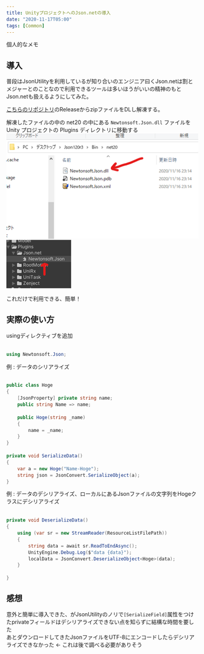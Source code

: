 ```yaml
---
title: UnityプロジェクトへのJson.netの導入
date: "2020-11-17T05:00"
tags: [Common]
---
```


個人的なメモ

## 導入

普段はJsonUtilityを利用しているが知り合いのエンジニア曰くJson.netは割とメジャーとのことなので利用できるツールは多いほうがいいの精神のもとJson.netも扱えるようにしてみた。

[こちらのリポジトリ](https://github.com/JamesNK/Newtonsoft.Json)のReleaseからzipファイルをDLし解凍する。

解凍したファイルの中の net20 の中にある ```Newtonsoft.Json.dll``` ファイルを Unity プロジェクトの Plugins ディレクトリに移動する
![img](res/Json.net_0.png)
![img](res/Json.net_1.png)

これだけで利用できる、簡単！


## 実際の使い方

usingディレクティブを追加
```csharp

using Newtonsoft.Json;

```



例 : データのシリアライズ

```csharp

public class Hoge
{
    [JsonProperty] private string name;
    public string Name => name;

    public Hoge(string _name)
    {
        name = _name;
    }
}

private void SerializeData()
{
    var a = new Hoge("Name-Hoge");
    string json = JsonConvert.SerializeObject(a);
}


```


例 : データのデシリアライズ、ローカルにあるJsonファイルの文字列をHogeクラスにデシリアライズ

```csharp

private void DeserializeData()
{
    using (var sr = new StreamReader(ResourceListFilePath))
    {
        string data = await sr.ReadToEndAsync();
        UnityEngine.Debug.Log($"data {data}");
        localData = JsonConvert.DeserializeObject<Hoge>(data);
    }

}

```

## 感想

意外と簡単に導入できた、がJsonUtilityのノリで```[SerializeField]```属性をつけたprivateフィールドはデシリアライズできない点を知らずに結構な時間を要した  
あとダウンロードしてきたJsonファイルをUTF-8にエンコードしたらデシリアライズできなかった <- これは後で調べる必要がありそう